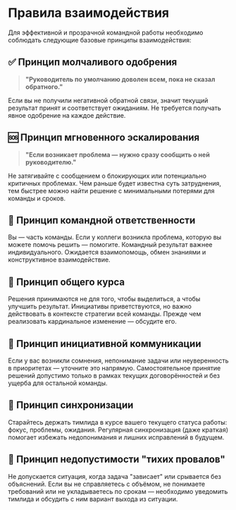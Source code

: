 # Правила взаимодействия

Для эффективной и прозрачной командной работы необходимо соблюдать следующие базовые принципы взаимодействия:

## ✅ Принцип молчаливого одобрения

> **"Руководитель по умолчанию доволен всем, пока не сказал обратного."**

Если вы не получили негативной обратной связи, значит текущий результат принят и соответствует ожиданиям. Не требуется получать явное одобрение на каждое действие.

## 🆘 Принцип мгновенного эскалирования

> **"Если возникает проблема — нужно сразу сообщить о ней руководителю."**

Не затягивайте с сообщением о блокирующих или потенциально критичных проблемах. Чем раньше будет известна суть затруднения, тем быстрее можно найти решение с минимальными потерями для команды и сроков.

## 🤝 Принцип командной ответственности

Вы — часть команды. Если у коллеги возникла проблема, которую вы можете помочь решить — помогите. Командный результат важнее индивидуального. Ожидается взаимопомощь, обмен знаниями и конструктивное взаимодействие.

## 🧭 Принцип общего курса

Решения принимаются не для того, чтобы выделиться, а чтобы улучшить результат. Инициативы приветствуются, но важно действовать в контексте стратегии всей команды. Прежде чем реализовать кардинальное изменение — обсудите его.

## 🔄 Принцип инициативной коммуникации

Если у вас возникли сомнения, непонимание задачи или неуверенность в приоритетах — уточните это напрямую. Самостоятельное принятие решений допустимо только в рамках текущих договорённостей и без ущерба для остальной команды.

## 📅 Принцип синхронизации

Старайтесь держать тимлида в курсе вашего текущего статуса работы: фокус, проблемы, ожидания. Регулярная синхронизация (даже краткая) помогает избежать недопонимания и лишних исправлений в будущем.

## 🚫 Принцип недопустимости "тихих провалов"

Не допускается ситуация, когда задача "зависает" или срывается без объяснений. Если вы не справляетесь с объёмом, не понимаете требований или не укладываетесь по срокам — необходимо уведомить тимлида и обсудить с ним вариант выхода из ситуации.
